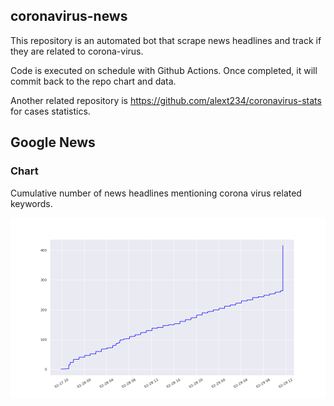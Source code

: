 ## coronavirus-news

This repository is an automated bot that scrape news headlines and track if they are related to corona-virus.

Code is executed on schedule with Github Actions. Once completed, it will commit back to the repo chart and data.

Another related repository is https://github.com/alext234/coronavirus-stats for cases statistics.



## Google News
### Chart 

Cumulative number of news headlines mentioning corona virus related keywords.

![](images/google-news-headlines.png?raw=true)
